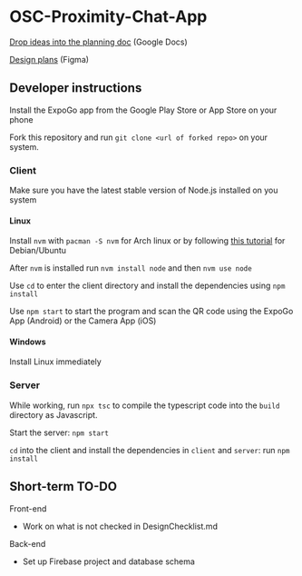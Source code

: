 # OSC-Proximity-Chat-App
[Drop ideas into the planning doc](https://docs.google.com/document/d/1fnZhzdzapjkcn7T2G9LytV6WGVBb7rkJRJlz3hdv6NY/edit?usp=sharing) (Google Docs)

[Design plans](https://www.figma.com/file/2mvddKeA4XMODdCidYkDid/Proximity-Chat-App) (Figma)

## Developer instructions

Install the ExpoGo app from the Google Play Store or App Store on your phone

Fork this repository and run `git clone <url of forked repo>` on your system.

### Client
Make sure you have the latest stable version of Node.js installed on you system
#### Linux
Install `nvm` with `pacman -S nvm` for Arch linux or by following [this tutorial](https://tecadmin.net/how-to-install-nvm-on-ubuntu-20-04/) for Debian/Ubuntu

After `nvm` is installed run `nvm install node` and then `nvm use node`

Use `cd` to enter the client directory and install the dependencies using `npm install`

Use `npm start` to start the program and scan the QR code using the ExpoGo App (Android) or the Camera App (iOS)

#### Windows
Install Linux immediately


### Server
While working, run `npx tsc` to compile the typescript code into the `build` directory as Javascript.

Start the server: `npm start`

`cd` into the client and install the dependencies in `client` and `server`: run `npm install`


## Short-term TO-DO
Front-end
* Work on what is not checked in DesignChecklist.md

Back-end
* Set up Firebase project and database schema
